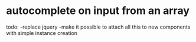 # autocomplete on input from an array
todo:
-replace jquery
-make it possible to attach all this to new components with simple instance creation
